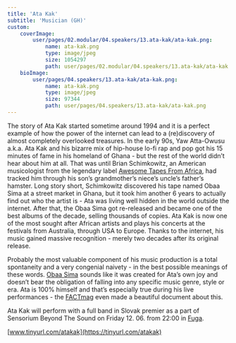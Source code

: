 ```yaml
---
title: 'Ata Kak'
subtitle: 'Musician (GH)'
custom:
    coverImage:
        user/pages/02.modular/04.speakers/13.ata-kak/ata-kak.png:
            name: ata-kak.png
            type: image/jpeg
            size: 1054297
            path: user/pages/02.modular/04.speakers/13.ata-kak/ata-kak.png
    bioImage:
        user/pages/04.speakers/13.ata-kak/ata-kak.png:
            name: ata-kak.png
            type: image/jpeg
            size: 97344
            path: user/pages/04.speakers/13.ata-kak/ata-kak.png
---
```


The story of Ata Kak started sometime around 1994 and it is a perfect example of how the power of the internet can lead to a (re)discovery of almost completely overlooked treasures. In the early 90s, Yaw Atta-Owusu a.k.a. Ata Kak and his bizarre mix of hip-house lo-fi rap and pop got his 15 minutes of fame in his homeland of Ghana - but the rest of the world didn’t hear about him at all. That was until Brian Schimkowitz, an American musicologist from the legendary label [Awesome Tapes From Africa](https://www.awesometapes.com), had tracked him through his son’s grandmother’s niece’s uncle’s father’s hamster. Long story short, Schimkowitz discovered his tape named Obaa Sima at a street market in Ghana, but it took him another 6 years to actually find out who the artist is - Ata was living well hidden in the world outside the internet. After that, the Obaa Sima got re-released and became one of the best albums of the decade, selling thousands of copies. Ata Kak is now one of the most sought after African artists and plays his concerts at the festivals from Australia, through USA to Europe. Thanks to the internet, his music gained massive recognition - merely two decades after its original release.

Probably the most valuable component of his music production is a total spontaneity and a very congenial naivety - in the best possible meanings of these words. [Obaa Sima](https://www.youtube.com/watch?v=cd0PV82e1jE) sounds like it was created for Ata’s own joy and doesn’t bear the obligation of falling into any specific music genre, style or era. Ata is 100% himself and that’s especially true during his live performances - the [FACTmag](https://www.factmag.com) even made a beautiful document about this. 

Ata Kak will perform with a full band in Slovak premier as a part of Sensorium Beyond The Sound on Friday 12. 06. from 22:00 in [Fuga](http://fuga.forumabsurdum.sk/).


[www.tinyurl.com/atakak](https://tinyurl.com/atakak)